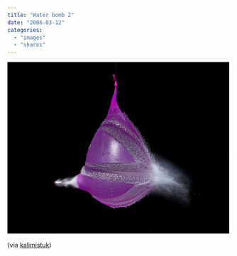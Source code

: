 ```yaml
---
title: "Water bomb 2"
date: "2008-03-12"
categories: 
  - "images"
  - "shares"
---
```


![](images/4wnP83SaF6hnt4mrfEQTtPfp_500.jpg)

(via [kalimistuk](http://flickr.com/photos/kalimistuk))
